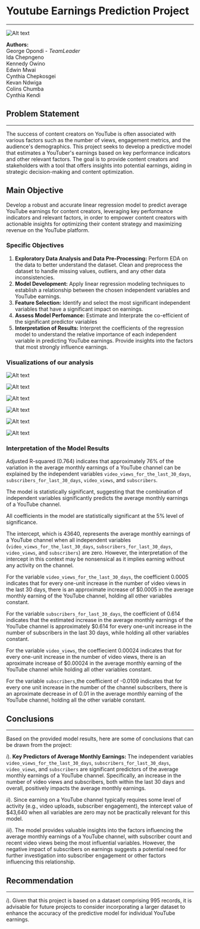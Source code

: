 # **Youtube Earnings Prediction Project**
---

![Alt text](https://popsters.ru/blog/content/all/mceu0slh3u2zrs1wbuxpa1776pcvyzbyuf.jpg)

**Authors:** <br>
George Opondi  - $Team Leader$ <br>
Ida Chepngeno <br>
Kennedy Owino <br>
Edwin Mwai <br>
Cynthia Chepkosgei <br>
Kevan Ndwiga <br>
Colins Chumba <br>
Cynthia Kendi


## **Problem Statement**
---
The success of content creators on YouTube is often associated with various factors such as the number of views, engagement metrics, and the audience's demographics. This project seeks to develop a predictive model that estimates a YouTuber's earnings based on key performance indicators and other relevant factors. The goal is to provide content creators and stakeholders with a tool that offers insights into potential earnings, aiding in strategic decision-making and content optimization.

## **Main Objective**

Develop a robust and accurate linear regression model to predict average YouTube earnings for content creators, leveraging key performance indicators and relevant factors, in order to empower content creators with actionable insights for optimizing their content strategy and maximizing revenue on the YouTube platform.

### Specific Objectives

1. **Exploratory Data Analysis and Data Pre-Processing:** Perform EDA on the data to better understand the dataset. Clean and preprocess the dataset to handle missing values, outliers, and any other data inconsistencies.
2. **Model Development:** Apply linear regression modeling techniques to establish a relationship between the chosen independent variables and YouTube earnings.
3. **Feature Selection:** Identify and select the most significant independent variables that have a significant impact on earnings. 
4. **Assess Model Perfomance:** Estimate and Interprate the co-efficient of the significant predictor variables
5. **Interpretation of Results:** Interpret the coefficients of the regression model to understand the relative importance of each independent variable in predicting YouTube earnings. Provide insights into the factors that most strongly influence earnings.

### Visualizations of our analysis
![Alt text](Visualizations/output.png)

![Alt text](<Visualizations/Scatterplot of Subscribers vs. Average Monthly  Earnings.png>)

![Alt text](<Visualizations/Scatterplot of Video views for the last 30 days vs. Average Monthly  Earnings.png>)

![Alt text](<Visualizations/Scatterplot of Video Views vs. Average Monthly  Earnings.png>)

![Alt text](<Visualizations/Top 10 Countries with the Most Subscribers.png>)

![Alt text](<Visualizations/Correlation matrix.png>)

### Interpretation of the Model Results

Adjusted R-squared (0.764) indicates that approximately 76% of the variation in the average monthly earnings of a YouTube channel can be explained by the independent variables `video_views_for_the_last_30_days`, `subscribers_for_last_30_days`, `video_views`, and `subscribers`.

The model is statistically significant, suggesting that the combination of independent variables significantly predicts the average monthly earnings of a YouTube channel.

All coefficients in the model are statistically significant at the 5% level of significance.

The intercept, which is 43640, represents the average monthly earnings of a YouTube channel when all independent variables (`video_views_for_the_last_30_days`, `subscribers_for_last_30_days`, `video_views`, and `subscribers`) are zero. However, the interpretation of the intercept in this context may be nonsensical as it implies earning without any activity on the channel.

For the variable `video_views_for_the_last_30_days`, the coefficient 0.0005 indicates that for every one-unit increase in the number of video views in the last 30 days, there is an approximate increase of $0.0005 in the average monthly earning of the YouTube channel, holding all other variables constant.

For the variable `subscribers_for_last_30_days`, the coefficient of 0.614 indicates that the estimated increase in the average monthly earnings of the YouTube channel is approximately $0.614 for every one-unit increase in the number of subscribers in the last 30 days, while holding all other variables constant.

For the variable `video_views`, the coeffiecient 0.00024 indicates that for every one-unit increase in the number of video views, there is an aproximate increase of $0.00024 in the average monthly earning of the YouTube channel while holding all other variables constant.


For the variable `subscribers`,the coefficient of -0.0109 indicates that for every one unit increase in the number of the channel subscribers, there is an aproximate decrease in of 0.01 in the average monthly earning of the YouTube channel, holding all the other variable constant.

## **Conclusions**
---
Based on the provided model results, here are some of conclusions that can be drawn from the project:

$i).$ **Key Predictors of Average Monthly Earnings:** The independent variables `video_views_for_the_last_30_days`, `subscribers_for_last_30_days`, `video_views`, and `subscribers` are significant predictors of the average monthly earnings of a YouTube channel. Specifically, an increase in the number of video views and subscribers, both within the last 30 days and overall, positively impacts the average monthly earnings.<br>

$ii).$ Since earning on a YouTube channel typically requires some level of activity (e.g., video uploads, subscriber engagement), the intercept value of $43,640 when all variables are zero may not be practically relevant for this model. <br>

$iii).$ The model provides valuable insights into the factors influencing the average monthly earnings of a YouTube channel, with subscriber count and recent video views being the most influential variables. However, the negative impact of subscribers on earnings suggests a potential need for further investigation into subscriber engagement or other factors influencing this relationship.

## **Recommendation**
---

$i).$ Given that this project is based on a dataset comprising 995 records, it is advisable for future projects to consider incorporating a larger dataset to enhance the accuracy of the predictive model for individual YouTube earnings.